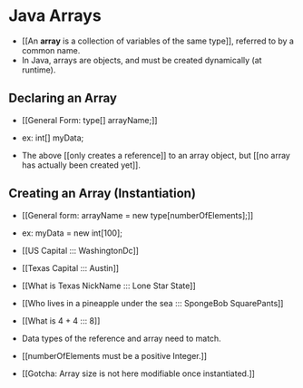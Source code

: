 # Java Arrays
- [[An **array** is a collection of variables of the same type]], referred to
by a common name. 
- In Java, arrays are objects, and must be created dynamically (at runtime).

## Declaring an Array
- [[General Form: type[] arrayName;]]
- ex: int[] myData;

- The above [[only creates a reference]] to an array object, but [[no array has
actually been created yet]]. 

## Creating an Array (Instantiation)
- [[General form:  arrayName = new type[numberOfElements];]]
- ex: myData = new int[100];
- [[US Capital ::: WashingtonDc]]
- [[Texas Capital ::: Austin]]
- [[What is Texas NickName
:::
Lone Star State]]
- [[Who lives in a pineapple under the sea :::
SpongeBob SquarePants]]
- [[What is 4 + 4
::: 8]]

- Data types of the reference and array need to match. 
- [[numberOfElements must be a positive Integer.]]
- [[Gotcha: Array size is not 
here
modifiable once instantiated.]]

